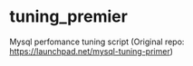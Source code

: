 # tuning_premier
Mysql perfomance tuning script (Original repo: https://launchpad.net/mysql-tuning-primer)
